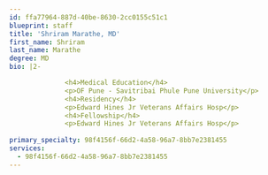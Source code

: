 ```yaml
---
id: ffa77964-887d-40be-8630-2cc0155c51c1
blueprint: staff
title: 'Shriram Marathe, MD'
first_name: Shriram
last_name: Marathe
degree: MD
bio: |2-

              <h4>Medical Education</h4>
              <p>OF Pune - Savitribai Phule Pune University</p>
              <h4>Residency</h4>
              <p>Edward Hines Jr Veterans Affairs Hosp</p>
              <h4>Fellowship</h4>
              <p>Edward Hines Jr Veterans Affairs Hosp</p>
          
primary_specialty: 98f4156f-66d2-4a58-96a7-8bb7e2381455
services:
  - 98f4156f-66d2-4a58-96a7-8bb7e2381455
---
```

